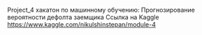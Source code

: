 Project_4 хакатон по машинному обучению: Прогнозирование вероятности дефолта заемщика
Ссылка на Kaggle https://www.kaggle.com/nikulshinstepan/module-4
